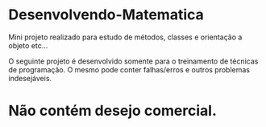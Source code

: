 # Desenvolvendo-Matematica

Mini projeto realizado para estudo de métodos, classes e orientação a objeto etc...

O seguinte projeto é desenvolvido somente para o treinamento de técnicas de programação. O mesmo pode conter falhas/erros e outros problemas indesejáveis.

# Não contém desejo comercial.
